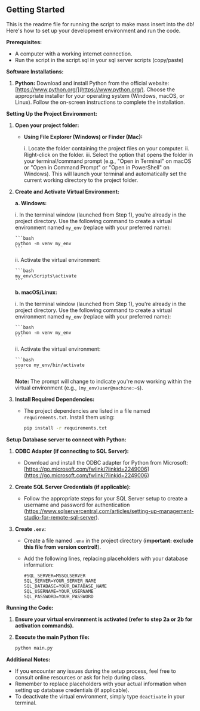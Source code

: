 ## Getting Started

This is the readme file for running the script to make mass insert into the db! Here's how to set up your development environment and run the code.

**Prerequisites:**

* A computer with a working internet connection.
* Run the script in the script.sql in your sql server scripts (copy/paste)

**Software Installations:**

1. **Python:**
   Download and install Python from the official website: [https://www.python.org/](https://www.python.org/). Choose the appropriate installer for your operating system (Windows, macOS, or Linux). Follow the on-screen instructions to complete the installation.

**Setting Up the Project Environment:**

1. **Open your project folder:**

   - **Using File Explorer (Windows) or Finder (Mac):**

     i. Locate the folder containing the project files on your computer.
     ii. Right-click on the folder.
     iii. Select the option that opens the folder in your terminal/command prompt (e.g., "Open in Terminal" on macOS or "Open in Command Prompt" or "Open in PowerShell" on Windows). This will launch your terminal and automatically set the current working directory to the project folder.

2. **Create and Activate Virtual Environment:**

   **a. Windows:**

     i. In the terminal window (launched from Step 1), you're already in the project directory. Use the following command to create a virtual environment named `my_env` (replace with your preferred name):

       ```bash
       python -m venv my_env
       ```

     ii. Activate the virtual environment:

       ```bash
       my_env\Scripts\activate
       ```

   **b. macOS/Linux:**

     i. In the terminal window (launched from Step 1), you're already in the project directory. Use the following command to create a virtual environment named `my_env` (replace with your preferred name):

       ```bash
       python -m venv my_env
       ```

     ii. Activate the virtual environment:

       ```bash
       source my_env/bin/activate
       ```

   **Note:** The prompt will change to indicate you're now working within the virtual environment (e.g., `(my_env)user@machine:~$`).

3. **Install Required Dependencies:**

   - The project dependencies are listed in a file named `requirements.txt`. Install them using:

     ```bash
     pip install -r requirements.txt
     ```

**Setup Database server to connect with Python:**

1. **ODBC Adapter (if connecting to SQL Server):**
   - Download and install the ODBC adapter for Python from Microsoft: [https://go.microsoft.com/fwlink/?linkid=2249006](https://go.microsoft.com/fwlink/?linkid=2249006)

2. **Create SQL Server Credentials (if applicable):**

   - Follow the appropriate steps for your SQL Server setup to create a username and password for authentication (https://www.sqlservercentral.com/articles/setting-up-management-studio-for-remote-sql-server).

3. **Create `.env`:**

   - Create a file named `.env` in the project directory (**important: exclude this file from version control!**).
   - Add the following lines, replacing placeholders with your database information:

     ```
     #SQL_SERVER=MSSQLSERVER
     SQL_SERVER=YOUR_SERVER_NAME
     SQL_DATABASE=YOUR_DATABASE_NAME
     SQL_USERNAME=YOUR_USERNAME
     SQL_PASSWORD=YOUR_PASSWORD
     ```

**Running the Code:**

1. **Ensure your virtual environment is activated (refer to step 2a or 2b for activation commands).**

2. **Execute the main Python file:**

   ```bash
   python main.py
   ```

**Additional Notes:**

- If you encounter any issues during the setup process, feel free to consult online resources or ask for help during class.
- Remember to replace placeholders with your actual information when setting up database credentials (if applicable).
- To deactivate the virtual environment, simply type `deactivate` in your terminal.